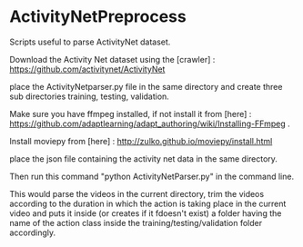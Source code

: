 # ActivityNetPreprocess
Scripts useful to parse ActivityNet dataset.

Download the Activity Net dataset using the [crawler] : https://github.com/activitynet/ActivityNet 

place the ActivityNetparser.py file in the same directory and create three sub directories training, testing, validation.

Make sure you have ffmpeg installed, if not install it from [here] : https://github.com/adaptlearning/adapt_authoring/wiki/Installing-FFmpeg .

Install moviepy from [here] : http://zulko.github.io/moviepy/install.html 

place the json file containing the activity net data in the same directory.

Then run this command "python ActivityNetParser.py" in the command line.

This would parse the videos in the current directory, trim the videos according to the duration in which the action is taking place in the current video and puts it inside (or creates if it fdoesn't exist) a folder having the name of the action class inside the  training/testing/validation folder accordingly.
